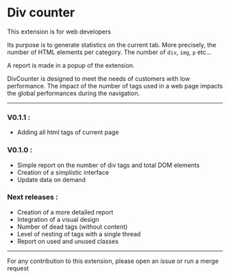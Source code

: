 # Div counter

This extension is for web developers

Its purpose is to generate statistics on the current tab. 
More precisely, the number of HTML elements per category. The number of ```div```, ```img```, ```p``` etc...

A report is made in a popup of the extension.

DivCounter is designed to meet the needs of customers with low performance. The impact of the number of tags used in a web page impacts the global performances during the navigation.

----

### V0.1.1 :

* Adding all html tags of current page

### V0.1.0 :

* Simple report on the number of div tags and total DOM elements
* Creation of a simplistic interface
* Update data on demand

### Next releases :

* Creation of a more detailed report
* Integration of a visual design
* Number of dead tags (without content)
* Level of nesting of tags with a single thread
* Report on used and unused classes

----

For any contribution to this extension, please open an issue or run a merge request

